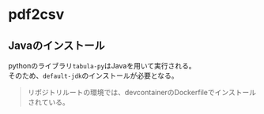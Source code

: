 # pdf2csv

## Javaのインストール

pythonのライブラリ`tabula-py`はJavaを用いて実行される。  
そのため、`default-jdk`のインストールが必要となる。

> リポジトリルートの環境では、devcontainerのDockerfileでインストールされている。
